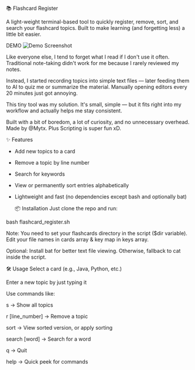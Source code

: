 📚 Flashcard Register

A light-weight terminal-based tool to quickly register, remove, sort, and search your flashcard topics.
Built to make learning (and forgetting less) a little bit easier.

DEMO
![Demo Screenshot](assets/demo.png)

Like everyone else, I tend to forget what I read if I don't use it often.
Traditional note-taking didn't work for me because I rarely reviewed my notes.

Instead, I started recording topics into simple text files — later feeding them to AI to quiz me or summarize the material.
Manually opening editors every 20 minutes just got annoying.

This tiny tool was my solution.
It's small, simple — but it fits right into my workflow and actually helps me stay consistent.

Built with a bit of boredom, a lot of curiosity, and no unnecessary overhead.
Made by @Mytx. Plus Scripting is super fun xD.

✨ Features
* Add new topics to a card

* Remove a topic by line number

* Search for keywords

* View or permanently sort entries alphabetically

* Lightweight and fast (no dependencies except bash and optionally bat)


  📦 Installation
Just clone the repo and run:

bash flashcard_register.sh

Note: You need to set your flashcards directory in the script ($dir variable).
      Edit your file names in cards array & key map in keys array.

Optional: Install bat for better text file viewing.
Otherwise, fallback to cat inside the script.


🛠️ Usage
Select a card (e.g., Java, Python, etc.)

Enter a new topic by just typing it

Use commands like:

s → Show all topics

r [line_number] → Remove a topic

sort → View sorted version, or apply sorting

search [word] → Search for a word

q → Quit

help → Quick peek for commands
